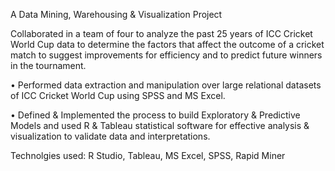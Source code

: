 A Data Mining, Warehousing & Visualization Project

Collaborated in a team of four to analyze the past 25 years of ICC Cricket World Cup data to determine the factors that affect the outcome of a cricket match to suggest improvements for efficiency and to predict future winners in the tournament.

• Performed data extraction and manipulation over large relational datasets of ICC Cricket World Cup using SPSS and MS Excel.

• Defined & Implemented the process to build Exploratory & Predictive Models and used R & Tableau statistical software for effective analysis & visualization to validate data and interpretations.

Technolgies used: R Studio, Tableau, MS Excel, SPSS, Rapid Miner
